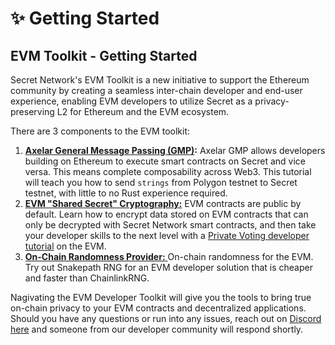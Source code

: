 # ✨ Getting Started

## EVM Toolkit - Getting Started&#x20;

Secret Network's EVM Toolkit is a new initiative to support the Ethereum community by creating a seamless inter-chain developer and end-user experience, enabling EVM developers to utilize Secret as a privacy-preserving L2 for Ethereum and the EVM ecosystem.

There are 3 components to the EVM toolkit:&#x20;

1. [**Axelar General Message Passing (GMP)**](https://docs.scrt.network/secret-network-documentation/development/ethereum-evm-developer-toolkit/axelar-gmp)**:** Axelar GMP allows developers building on Ethereum to execute smart contracts on Secret and vice versa. This means complete composability across Web3. This tutorial will teach you how to send `strings` from Polygon testnet to Secret testnet, with little to no Rust experience required. &#x20;
2. [**EVM "Shared Secret" Cryptography:**](https://docs.scrt.network/secret-network-documentation/development/ethereum-evm-developer-toolkit/evm-shared-secret-cryptography) EVM contracts are public by default. Learn how to encrypt data stored on EVM contracts that can only be decrypted with Secret Network smart contracts, and then take your developer skills to the next level with a [Private Voting developer tutorial](https://docs.scrt.network/secret-network-documentation/development/ethereum-evm-developer-toolkit/evm-shared-secret-cryptography/evm-confidential-voting) on the EVM. &#x20;
3. [**On-Chain Randomness Provider:** ](https://docs.scrt.network/secret-network-documentation/development/ethereum-evm-developer-toolkit/connecting-evm-with-snakepath-on-chain-rng)On-chain randomness for the EVM. Try out Snakepath RNG for an EVM developer solution that is cheaper and faster than ChainlinkRNG.&#x20;

Nagivating the EVM Developer Toolkit will give you the tools to bring true on-chain privacy to your EVM contracts and decentralized applications. Should you have any questions or run into any issues, reach out on [Discord here](https://discord.gg/secret-network-360051864110235648) and someone from our developer community will respond shortly.&#x20;
